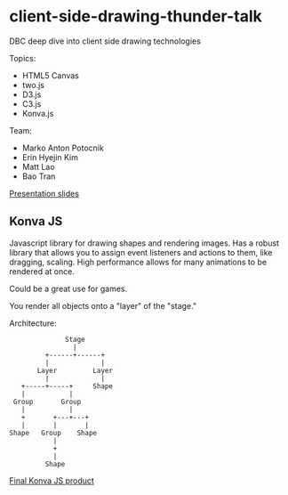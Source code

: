 # client-side-drawing-thunder-talk

DBC deep dive into client side drawing technologies

Topics:
- HTML5 Canvas
- two.js
- D3.js
- C3.js
- Konva.js

Team: 
- Marko Anton Potocnik
- Erin Hyejin Kim
- Matt Lao
- Bao Tran

<a href="https://docs.google.com/presentation/d/1sjrycOtxQPzWvItZtivnWvjS47XOYsES5FDFlDDj6IA/edit?usp=sharing">Presentation slides</a>


Konva JS
----
Javascript library for drawing shapes and rendering images. Has a robust library that allows you to assign event listeners and actions to them, like dragging, scaling. High performance allows for many animations to be rendered at once. 

Could be a great use for games. 

You render all objects onto a "layer" of the "stage." 

Architecture: 

```
              Stage
                |
         +------+------+
         |             |
       Layer         Layer
         |             |
   +-----+-----+     Shape
   |           |
 Group       Group
   |           |
   +       +---+---+
   |       |       |
Shape   Group    Shape
           |
           +
           |
         Shape
```

<a href="https://github.com/baottran/Client-Side-Drawing-Technologies-Deep-Dive/blob/master/konvajs/sealion-game.html">Final Konva JS product</a>


